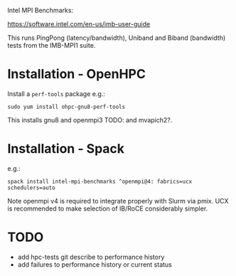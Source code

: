 Intel MPI Benchmarks:

https://software.intel.com/en-us/imb-user-guide

This runs PingPong (latency/bandwidth), Uniband and Biband (bandwidth) tests from the IMB-MPI1 suite.

# Installation - OpenHPC

Install a `perf-tools` package e.g.:

    sudo yum install ohpc-gnu8-perf-tools

This installs gnu8 and openmpi3 TODO: and mvapich2?.

# Installation - Spack

e.g.:

    spack install intel-mpi-benchmarks ^openmpi@4: fabrics=ucx schedulers=auto

Note openmpi v4 is required to integrate properly with Slurm via pmix. UCX is recommended to make selection of IB/RoCE considerably simpler.


# TODO
- add hpc-tests git describe to performance history
- add failures to performance history or current status
